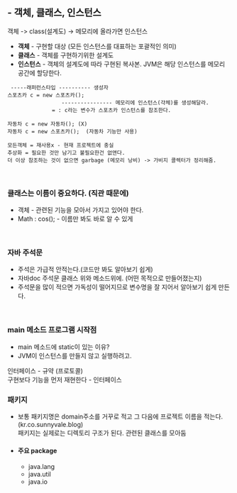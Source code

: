 
## - 객체, 클래스, 인스턴스     
객체 -> class(설계도) -> 메모리에 올라가면 인스턴스    
- **객체** - 구현할 대상 (모든 인스턴스를 대표하는 포괄적인 의미)    
- **클래스** - 객체를 구현하기위한 설계도    
- **인스턴스** - 객체의 설계도에 따라 구현된 복사본. JVM은 해당 인스턴스를 메모리 공간에 할당한다.    
   
     
   
```
 -----래퍼런스타입 ---------- 생성자
스포츠카 c = new 스포츠카(); 
                 ---------------- 메모리에 인스턴스(갹체)를 생성해달라.
              = : c라는 변수가 스포츠카 인스턴스를 참조한다.

자동차 c = new 자동차(); (X)
자동차 c = new 스포츠카();  (자동차 기능만 사용)

모든객체 = 재사용x - 현재 프로젝트에 충실
추상화 = 필요한 것만 남기고 불필요한건 없앤다.
더 이상 참조하는 것이 없으면 garbage (메모리 낭비) -> 가비지 콜렉터가 정리해줌.

```



​     

### 클래스는 이름이 중요하다. (직관 때문에)

- 객체 - 관련된 기능을 모아서 가지고 있어야 한다.
- Math : cos(); - 이름만 봐도 바로 알 수 있게 

​        

### 자바 주석문

- 주석은 가급적 안적는다.(코드만 봐도 알아보기 쉽게)
- 자바doc 주석문 클래스 위와 메소드위에. (어떤 목적으로 만들어졌는지)
- 주석문을 많이 적으면 가독성이 떨어지므로 변수명을 잘 지어서 알아보기 쉽게 만든다. 



​    

### main 메소드 프로그램 시작점

- main 메소드에 static이 있는 이유? 
- JVM이 인스턴스를 만들지 않고 실행하려고. 



인터페이스 - 규약 (프로토콜)   
구현보다 기능을 먼저 재현한다 - 인터페이스



### 패키지

- 보통 패키지명은 domain주소를 거꾸로 적고 그 다음에 프로젝트 이름을 적는다.(kr.co.sunnyvale.blog)       
패키지는 실제로는 디렉토리 구조가 된다. 관련된 클래스를 모아둠

- #### 주요 package
  - java.lang    
  - java.util    
  - java.io    

